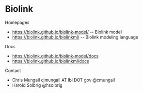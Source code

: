 Biolink
=======

Homepages
* https://biolink.github.io/biolink-model/ -- Biolink model
* https://biolink.github.io/biolinkml/ -- Biolink modeling language

Docs
* https://biolink.github.io/biolink-model/docs
* https://biolink.github.io/biolinkml/docs

Contact
* Chris Mungall cjmungall AT lbl DOT gov @cmungall
* Harold Solbrig @hsolbrig

